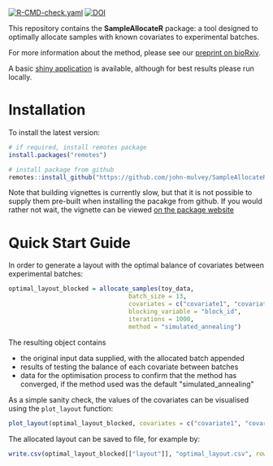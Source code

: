 <!-- badges: start -->
[![R-CMD-check.yaml](https://github.com/john-mulvey/SampleAllocateR/actions/workflows/check-standard.yaml/badge.svg)](https://github.com/john-mulvey/SampleAllocateR/actions/workflows/check-standard.yaml)
[![DOI](https://zenodo.org/badge/862976979.svg)](https://zenodo.org/badge/latestdoi/862976979)
<!-- badges: end -->

This repository contains the **SampleAllocateR** package: a tool designed to optimally allocate samples with known covariates to experimental batches. 

For more information about the method, please see our [preprint on bioRxiv](https://doi.org/10.1101/2025.03.21.644523).

A basic [shiny application](https://m8abun-john-mulvey.shinyapps.io/sample_allocation/) is available, although for best results please run locally.

# Installation
To install the latest version:
```r
# if required, install remotes package
install.packages("remotes")

# install package from github
remotes::install_github("https://github.com/john-mulvey/SampleAllocateR", build_vignettes = TRUE)
```
Note that building vignettes is currently slow, but that it is not possible to supply them pre-built when installing the pacakge from github. If you would rather not wait, the vignette can be viewed [on the package website](https://john-mulvey.github.io/SampleAllocateR/)

# Quick Start Guide
In order to generate a layout with the optimal balance of covariates between experimental batches:
```r
optimal_layout_blocked = allocate_samples(toy_data, 
                                 batch_size = 13, 
                                 covariates = c("covariate1", "covariate2", "covariate3"),
                                 blocking_variable = "block_id",
                                 iterations = 1000,
                                 method = "simulated_annealing")
```

The resulting object contains 
- the original input data supplied, with the allocated batch appended
- results of testing the balance of each covariate between batches
- data for the optimisation process to confirm that the method has converged, if the method used was the default "simulated_annealing"

As a simple sanity check, the values of the covariates can be visualised using the `plot_layout` function:
```r
plot_layout(optimal_layout_blocked, covariates = c("covariate1", "covariate2", "covariate3"))
```

The allocated layout can be saved to file, for example by:
```r
write.csv(optimal_layout_blocked[["layout"]], "optimal_layout.csv", row.names = FALSE)
```
